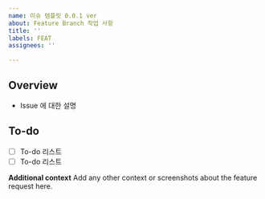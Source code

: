 ```yaml
---
name: 이슈 템플릿 0.0.1 ver
about: Feature Branch 작업 사항
title: ''
labels: FEAT
assignees: ''

---
```


## Overview

- Issue 에 대한 설명

## To-do

- [ ] To-do 리스트
- [ ] To-do 리스트

**Additional context**
Add any other context or screenshots about the feature request here.
